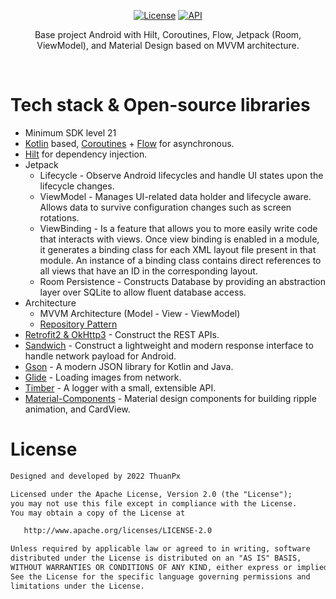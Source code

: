 <p align="center">
 <a href="https://opensource.org/licenses/Apache-2.0"><img alt="License" src="https://img.shields.io/badge/License-Apache%202.0-blue.svg"/></a>
 <a href="https://android-arsenal.com/api?level=21"><img alt="API" src="https://img.shields.io/badge/API-21%2B-brightgreen.svg?style=flat"/></a>
</p>

<p align="center">
Base project Android with Hilt, Coroutines, Flow, Jetpack (Room, ViewModel), and Material Design based on MVVM architecture.
</p>
</br>

# Tech stack & Open-source libraries
- Minimum SDK level 21
- [Kotlin](https://kotlinlang.org/) based, [Coroutines](https://github.com/Kotlin/kotlinx.coroutines) + [Flow](https://kotlin.github.io/kotlinx.coroutines/kotlinx-coroutines-core/kotlinx.coroutines.flow/) for asynchronous.
- [Hilt](https://dagger.dev/hilt/) for dependency injection.
- Jetpack
  - Lifecycle - Observe Android lifecycles and handle UI states upon the lifecycle changes.
  - ViewModel - Manages UI-related data holder and lifecycle aware. Allows data to survive configuration changes such as screen rotations.
  - ViewBinding - Is a feature that allows you to more easily write code that interacts with views. Once view binding is enabled in a module, it generates a binding class for each XML layout file present in that module. An instance of a binding class contains direct references to all views that have an ID in the corresponding layout.
  - Room Persistence - Constructs Database by providing an abstraction layer over SQLite to allow fluent database access.
- Architecture
  - MVVM Architecture (Model - View - ViewModel)
  - [Repository Pattern](https://developer.android.com/codelabs/basic-android-kotlin-training-repository-pattern#0)
- [Retrofit2 & OkHttp3](https://github.com/square/retrofit) - Construct the REST APIs.
- [Sandwich](https://github.com/skydoves/Sandwich) - Construct a lightweight and modern response interface to handle network payload for Android.
- [Gson](https://github.com/google/gson) - A modern JSON library for Kotlin and Java.
- [Glide](https://github.com/bumptech/glide) - Loading images from network.
- [Timber](https://github.com/JakeWharton/timber) - A logger with a small, extensible API.
- [Material-Components](https://github.com/material-components/material-components-android) - Material design components for building ripple animation, and CardView.

# License
```xml
Designed and developed by 2022 ThuanPx

Licensed under the Apache License, Version 2.0 (the "License");
you may not use this file except in compliance with the License.
You may obtain a copy of the License at

   http://www.apache.org/licenses/LICENSE-2.0

Unless required by applicable law or agreed to in writing, software
distributed under the License is distributed on an "AS IS" BASIS,
WITHOUT WARRANTIES OR CONDITIONS OF ANY KIND, either express or implied.
See the License for the specific language governing permissions and
limitations under the License.
```